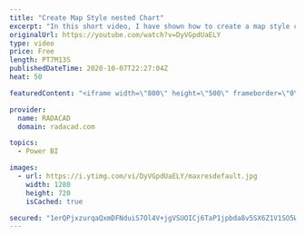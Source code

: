 ```yaml
---
title: "Create Map Style nested Chart"
excerpt: "In this short video, I have shown how to create a map style chart with a bar chart or packed scatter chart  or using images"
originalUrl: https://youtube.com/watch?v=DyVGpdUaELY
type: video
price: Free
length: PT7M13S
publishedDateTime: 2020-10-07T22:27:04Z
heat: 50

featuredContent: "<iframe width=\"800\" height=\"500\" frameborder=\"0\" src=\"https://www.youtube.com/embed/DyVGpdUaELY\" allow=\"accelerometer; autoplay; encrypted-media; gyroscope; picture-in-picture\" allowfullscreen></iframe>"

provider:
  name: RADACAD
  domain: radacad.com

topics:
  - Power BI

images:
  - url: https://i.ytimg.com/vi/DyVGpdUaELY/maxresdefault.jpg
    width: 1280
    height: 720
    isCached: true

secured: "1erQPjxzurqaQxmDFNduiS7Ol4V+jgVSUOICj6TaP1jpbda8v5SX6Z1V1SO5WTPeaOD8/FcYsapBqEc8PaS+/c5aEHFl0jZKoWR1hH6z+XpzcqKThVg+k7S9tHBpXS7PoIseFKBoW6cCTuEZJHVi5O9D1C88X/8+UZ1bsx+nTRr5xHUgOcvn0LRubfo2TpwuUSs2i2yWPkaJeB9sd13zgcnXpt4s4VLKwzDuwP0qFYLoxHpHRAW01eqFg+OTNxo6gRFuBeCOdAiKreDQsG6jdUaRXU6f/GQTdCqXNfAMHb32XJT4B9fir6ahVsm+N1NBRwl6tdIRD1zLmPwv89tG9cSJu4LWmXtq50Q7r8iyaIwglefGMXEWXYchJboXOZO6VQObgT7rNksGB/kdEQUuqfhidmHPDD96nXzCHJ8XXMs=;tguR0oshgqDfDjogCddFww=="
---
```


